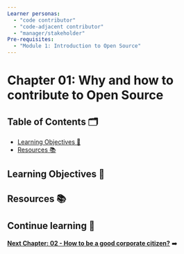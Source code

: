 ```yaml
---
Learner personas:
  - "code contributor"
  - "code-adjacent contributor"
  - "manager/stakeholder"
Pre-requisites:
  - "Module 1: Introduction to Open Source"
---
```


# Chapter 01: Why and how to contribute to Open Source

## Table of Contents 🗂️

- [Learning Objectives 🧠](#Learning-Objectives)
- [Resources 📚](#Resources)

## Learning Objectives 🧠

## Resources 📚

## Continue learning 🚥

<!-- TODO: update link to chapter 02 -->

**[Next Chapter: 02 - How to be a good corporate citizen?](./02-types-of-oss.md)** ➡️
